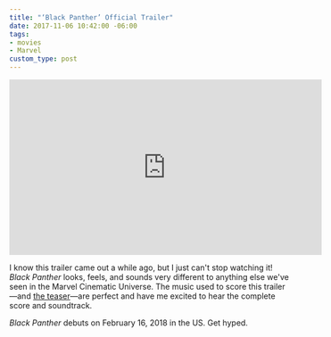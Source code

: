 ```yaml
---
title: "‘Black Panther’ Official Trailer"
date: 2017-11-06 10:42:00 -06:00
tags:
- movies
- Marvel
custom_type: post
---
```


<div class="iframe-container">
<iframe width="560" height="315" src="https://www.youtube-nocookie.com/embed/xjDjIWPwcPU?rel=0" frameborder="0" allowfullscreen></iframe>
</div>

I know this trailer came out a while ago, but I just can't stop watching it! *Black Panther* looks, feels, and sounds very different to anything else we've seen in the Marvel Cinematic Universe. The music used to score this trailer—and [the teaser](https://youtu.be/dxWvtMOGAhw)—are perfect and have me excited to hear the complete score and soundtrack.

*Black Panther* debuts on February 16, 2018 in the US. Get hyped.
